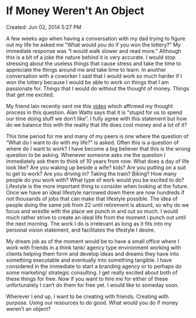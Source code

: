 # If Money Weren't An Object

Created: Jun 02, 2014 5:27 PM

A few weeks ago when having a conversation with my dad trying to figure out my life he asked me “What would you do if you won the lottery?” My immediate response was “I would walk slower and read more.” Although this is a bit of a joke the nature behind it is very accurate. I would stop stressing about the useless things that cause stress and take the time to appreciate the things around me and take time to learn. In another conversation with a coworker I said that I would work so much harder if I won the lottery because I would be able to work on things that I am passionate for. Things that I would do without the thought of money. Things that get me excited.

My friend Iain recently sent me this [video](https://www.youtube.com/watch?v=tZ7Y1-0bNeQ) which affirmed my thought process in this question. Alan Watts says that it is “stupid for us to spend our time doing stuff we don’t like”. I fully agree with this statement but how do we balance this with the reality that life does cost money and a lot of it?

This time period for me and many of my peers is one where the question of “What do I want to do with my life?” is asked. Often this is a question of where do I want to work? I have become a big believer that this is the wrong question to be asking. Whenever someone asks me the question I immediately ask them to think of 10 years from now. What does a day of life look like? Are you waking up beside a wife? kids? Are you putting on a suit to get to work? Are you driving in? Taking the train? Biking? How many people do you work with? What type of work would you be excited to do? Lifestyle is the more important thing to consider when looking at the future. Once we have an ideal lifestyle narrowed down there are now hundreds if not thousands of jobs that can make that lifestyle possible. The idea of people doing the same job from 22 until retirement is absurd, so why do we focus and wrestle with the place we punch in and out so much. I would much rather strive to create an ideal life from the moment i punch out until the next morning. The work I do is irrelevant as long as it fits into my personal vision statement, and facilitates the lifestyle I desire.

My dream job as of the moment would be to have a small office where I work with friends in a think tank/ agency type environment working with clients helping them form and develop ideas and dreams they have into something executable and eventually into something tangible. I have considered in the immediate to start a branding agency or to perhaps do some marketing/ strategic consulting. I get really excited about both of these things for free. Now if you want to hire me for either of these unfortunately I can’t do them for free yet. I would like to someday soon.

Wherever I end up, I want to be creating with friends. Creating with purpose. Using our resources to do good. What would you do if money weren’t an object?